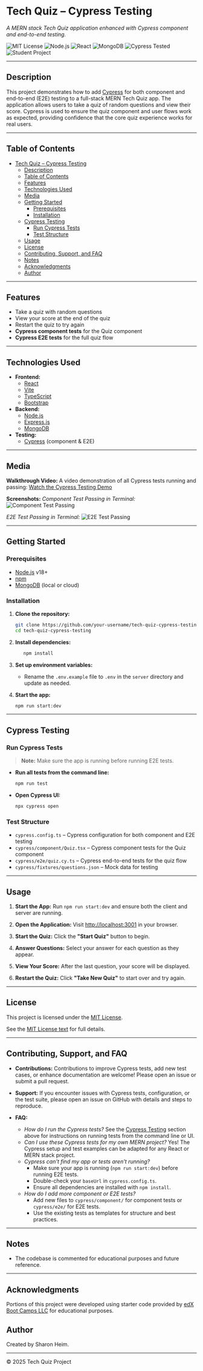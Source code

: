 # Tech Quiz – Cypress Testing

_A MERN stack Tech Quiz application enhanced with Cypress component and end-to-end testing._

![MIT License](https://img.shields.io/badge/license-MIT-green)
![Node.js](https://img.shields.io/badge/Node.js-18%2B-brightgreen)
![React](https://img.shields.io/badge/React-18+-blue)
![MongoDB](https://img.shields.io/badge/MongoDB-Database-green)
![Cypress Tested](https://img.shields.io/badge/Cypress-Tested-brightgreen?logo=cypress)
![Student Project](https://img.shields.io/badge/student_project-s_heim-yellow)

---

## Description

This project demonstrates how to add [Cypress](https://www.cypress.io/) for both component and end-to-end (E2E) testing to a full-stack MERN Tech Quiz app. The application allows users to take a quiz of random questions and view their score. Cypress is used to ensure the quiz component and user flows work as expected, providing confidence that the core quiz experience works for real users.

---

## Table of Contents

- [Tech Quiz – Cypress Testing](#tech-quiz--cypress-testing)
  - [Description](#description)
  - [Table of Contents](#table-of-contents)
  - [Features](#features)
  - [Technologies Used](#technologies-used)
  - [Media](#media)
  - [Getting Started](#getting-started)
    - [Prerequisites](#prerequisites)
    - [Installation](#installation)
  - [Cypress Testing](#cypress-testing)
    - [Run Cypress Tests](#run-cypress-tests)
    - [Test Structure](#test-structure)
  - [Usage](#usage)
  - [License](#license)
  - [Contributing, Support, and FAQ](#contributing-support-and-faq)
  - [Notes](#notes)
  - [Acknowledgments](#acknowledgments)
  - [Author](#author)

---

## Features

- Take a quiz with random questions
- View your score at the end of the quiz
- Restart the quiz to try again
- **Cypress component tests** for the Quiz component
- **Cypress E2E tests** for the full quiz flow

---

## Technologies Used

- **Frontend:**
  - [React](https://reactjs.org/)
  - [Vite](https://vitejs.dev/)
  - [TypeScript](https://www.typescriptlang.org/)
  - [Bootstrap](https://getbootstrap.com/)
- **Backend:**
  - [Node.js](https://nodejs.org/)
  - [Express.js](https://expressjs.com/)
  - [MongoDB](https://www.mongodb.com/)
- **Testing:**
  - [Cypress](https://www.cypress.io/) (component & E2E)

---

## Media

**Walkthrough Video:**
A video demonstration of all Cypress tests running and passing:
[Watch the Cypress Testing Demo](https://drive.google.com/file/d/19BKAONjr81Zsa4OhIS5E7it55misjYtz/view?usp=sharing)

**Screenshots:**
_Component Test Passing in Terminal:_
![Component Test Passing](client/src/assets/component-terminal-pass.png)

_E2E Test Passing in Terminal:_
![E2E Test Passing](client/src/assets/e2e-terminal-pass.png)

---

## Getting Started

### Prerequisites

- [Node.js](https://nodejs.org/) v18+
- [npm](https://www.npmjs.com/)
- [MongoDB](https://www.mongodb.com/) (local or cloud)

### Installation

1. **Clone the repository:**

    ```bash
    git clone https://github.com/your-username/tech-quiz-cypress-testing.git
    cd tech-quiz-cypress-testing
    ```

2. **Install dependencies:**

    ```bash
       npm install
    ```

3. **Set up environment variables:**

    - Rename the `.env.example` file to `.env` in the `server` directory and update as needed.

4. **Start the app:**

    ```bash
    npm run start:dev
    ```

---

## Cypress Testing

### Run Cypress Tests

> **Note:** Make sure the app is running before running E2E tests.

- **Run all tests from the command line:**

    ```bash
    npm run test
    ```

- **Open Cypress UI:**

    ```bash
    npx cypress open
    ```

### Test Structure

- `cypress.config.ts` – Cypress configuration for both component and E2E testing
- `cypress/component/Quiz.tsx` – Cypress component tests for the Quiz component
- `cypress/e2e/quiz.cy.ts` – Cypress end-to-end tests for the quiz flow
- `cypress/fixtures/questions.json` – Mock data for testing

---

## Usage

1. **Start the App:**
   Run `npm run start:dev` and ensure both the client and server are running.

2. **Open the Application:**
   Visit [http://localhost:3001](http://localhost:3001) in your browser.

3. **Start the Quiz:**
   Click the **"Start Quiz"** button to begin.

4. **Answer Questions:**
   Select your answer for each question as they appear.

5. **View Your Score:**
   After the last question, your score will be displayed.

6. **Restart the Quiz:**
   Click **"Take New Quiz"** to start over and try again.

---

## License

This project is licensed under the [MIT License](./LICENSE.txt).

See the [MIT License text](https://opensource.org/licenses/MIT) for full details.

---

## Contributing, Support, and FAQ

- **Contributions:**
    Contributions to improve Cypress tests, add new test cases, or enhance documentation are welcome! Please open an issue or submit a pull request.

- **Support:**
    If you encounter issues with Cypress tests, configuration, or the test suite, please open an issue on GitHub with details and steps to reproduce.

- **FAQ:**
  - _How do I run the Cypress tests?_
        See the [Cypress Testing](#cypress-testing) section above for instructions on running tests from the command line or UI.
  - _Can I use these Cypress tests for my own MERN project?_
        Yes! The Cypress setup and test examples can be adapted for any React or MERN stack project.
  - _Cypress can't find my app or tests aren't running?_
    - Make sure your app is running (`npm run start:dev`) before running E2E tests.
    - Double-check your `baseUrl` in `cypress.config.ts`.
    - Ensure all dependencies are installed with `npm install`.
  - _How do I add more component or E2E tests?_
    - Add new files to `cypress/component/` for component tests or `cypress/e2e/` for E2E tests.
    - Use the existing tests as templates for structure and best practices.

---

## Notes

- The codebase is commented for educational purposes and future reference.

---

## Acknowledgments

Portions of this project were developed using starter code provided by [edX Boot Camps LLC](https://bootcamp.edx.org/) for educational purposes.

## Author

Created by Sharon Heim.

---

© 2025 Tech Quiz Project
